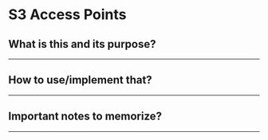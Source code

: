# S3 Access Points

## What is this and its purpose?

---

## How to use/implement that?

---

## Important notes to memorize?

---
